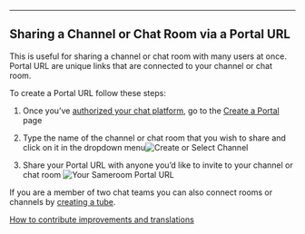 ---

## Sharing a Channel or Chat Room via a Portal URL

This is useful for sharing a channel or chat room with many users at once. Portal URL are unique links that are connected to your channel or chat room.

To create a Portal URL follow these steps:

1. Once you’ve [authorized your chat platform](/getting-started/en/authorizing/README), go to the <a href="https://sameroom.io/#/create-a-portal" target="_blank">Create a Portal</a> page

2. Type the name of the channel or chat room that you wish to share and click on it in the dropdown menu![Create or Select Channel](https://in.kato.im/36d49554b752b7144051ab70fb3db836b3e74edbbc60efbd62bed1009577403c/Sameroom%20Create%20Slack%20Portal%20copy.png)

3. Share your Portal URL with anyone you’d like to invite to your channel or chat room
![Your Sameroom Portal URL](https://in.kato.im/b450e18e6de4847cc19396187d655a94b4a7bb5f6c417d0f7ba124d942f6738d/Sameroom%20Create%20Portal%20Success.png)

If you are a member of two chat teams you can also connect rooms or channels by [creating a tube](/getting-started/en/tubes/README).

<a href='https://github.com/sameroom/getting-started/blob/master/translate-improve-howto.md' target='_blank'>How to contribute improvements and translations</a>
